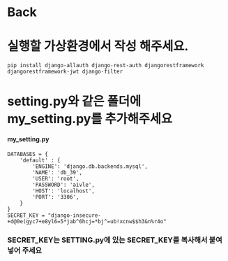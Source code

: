 # Back

# 실행할 가상환경에서 작성 해주세요.
```
pip install django-allauth django-rest-auth djangorestframework djangorestframework-jwt django-filter
```

# setting.py와 같은 폴더에 my_setting.py를 추가해주세요
#### my_setting.py
```
DATABASES = {
    'default' : {
        'ENGINE': 'django.db.backends.mysql',
        'NAME': 'db_39',
        'USER': 'root',
        'PASSWORD': 'aivle',
        'HOST': 'localhost',
        'PORT': '3306',
    }
}
SECRET_KEY = "django-insecure-+d@0e(gyc7+e8yl6=5*jab^6hcj=*bj^=ub!xcnw$$h3&n%r4o"
```
### SECRET_KEY는 SETTING.py에 있는 SECRET_KEY를 복사해서 붙여넣어 주세요
